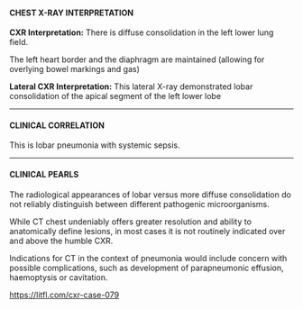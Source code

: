#### CHEST X-RAY INTERPRETATION
**CXR Interpretation:** There is diffuse consolidation in the left lower lung field.

The left heart border and the diaphragm are maintained (allowing for overlying bowel markings and gas)

**Lateral CXR Interpretation:** This lateral X-ray demonstrated lobar consolidation of the apical segment of the left lower lobe

---------------
#### CLINICAL CORRELATION
This is lobar pneumonia with systemic sepsis.

---------------
#### CLINICAL PEARLS
The radiological appearances of lobar versus more diffuse consolidation do not reliably distinguish between different pathogenic microorganisms.

While CT chest undeniably offers greater resolution and ability to anatomically define lesions, in most cases it is not routinely indicated over and above the humble CXR.

Indications for CT in the context of pneumonia would include concern with possible complications, such as development of parapneumonic effusion, haemoptysis or cavitation.


<https://litfl.com/cxr-case-079>